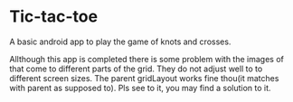 # Tic-tac-toe
A basic android app to play the game of knots and crosses.

Allthough this app is completed there is some problem with the images of that come to different parts of the grid.
They do not adjust well to to different screen sizes. The parent gridLayout works fine thou(it matches with parent as supposed to).
Pls see to it, you may find a solution to it.
